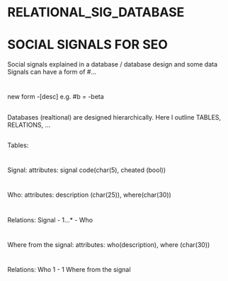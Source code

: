 # RELATIONAL_SIG_DATABASE
# SOCIAL SIGNALS FOR SEO
Social signals explained in a database / database design and some data
Signals can have a form of #...
#
#
new form -[desc]
e.g. #b = -beta

##
Databases (realtional) are designed hierarchically.
Here I outline TABLES, RELATIONS, ...
##
Tables:
#
Signal:
attributes: signal code(char(5), cheated (bool))
#
Who:
attributes: description (char(25)), where(char(30))
#
Relations:
Signal - 1...* - Who
#
Where from the signal:
attributes: who(description), where (char(30))
#
Relations:
Who 1 - 1 Where from the signal
